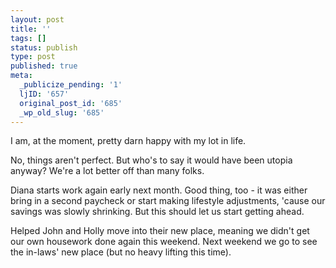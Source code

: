 ```yaml
---
layout: post
title: ''
tags: []
status: publish
type: post
published: true
meta:
  _publicize_pending: '1'
  ljID: '657'
  original_post_id: '685'
  _wp_old_slug: '685'
---
```

I am, at the moment, pretty darn happy with my lot in life.

No, things aren't perfect.  But who's to say it would have been utopia anyway?  We're a lot better off than many folks.

Diana starts work again early next month.  Good thing, too - it was either bring in a second paycheck or start making lifestyle adjustments, 'cause our savings was slowly shrinking.  But this should let us start getting ahead.

Helped John and Holly move into their new place, meaning we didn't get our own housework done again this weekend.  Next weekend we go to see the in-laws' new place (but no heavy lifting this time).
